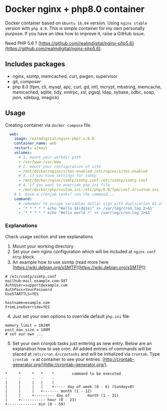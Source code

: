 # Docker nginx + php8.0 container

Docker container based on `Ubuntu 16.04` version. Using `nginx stable` version with `php 8.0`. This is simple container for my own personally purpose. If you have an idea how to improve it, raise a GitHub issue.

Need PHP 5.6 ? [https://github.com/realmdigital/nginx-php5.6](https://github.com/realmdigital/nginx-php5.6).

## Includes packages

 * nginx, ssmtp, memcached, curl, pwgen, supervisor
 * git, composer
 * php 8.0 (fpm, cli, mysql, apc, curl, gd, intl, mcrypt, mbstring, memcache, memcached, sqlite, tidy, xmlrpc, xsl, pgsql,  ldap, sybase, odbc, soap, json, xdebug, imagick)

## Usage

Creating container via `docker-compose` file.

```yaml
  web:
    image: realmdigital/nginx-php7.x:8.0
    container_name: web
    restart: always
    volumes:
      # 1. mount your workdir path
      - /var/www:/var/www
      # 2. mount your configuration of site
      - /mnt/docker/nginx/sites-enabled:/etc/nginx/sites-enabled
      # 3. if you have settings for ssmtp
      - /mnt/docker/nginx/ssmtp/ssmtp.conf:/etc/ssmtp/ssmtp.conf
      # 4. if you want to override php.ini file
      - /mnt/docker/php/custom.ini:/etc/php/8.0/fpm/conf.d/custom.ini
    # 5. have a cronjob tasks? run the command...
    command:
      # remember to escape variables dollar sign with duplication $$ instead $
      - '* * * * * echo "Hello $$(date)" >> /var/log/cron.log 2>&1'
      - '* * * * * echo "Hello world !" >> /var/log/cron.log 2>&1'
```

### Explanations

Check usage section and see explanations

 1. Mount your working directory
 2. Set your own nginx configuration which will be included at `nginx.conf` `http` block.
 3. An example how to use ssmtp (read more here [https://wiki.debian.org/sSMTP](https://wiki.debian.org/sSMTP)):

```
# /etc/ssmtp/ssmtp.conf
mailhub:mail.example.com:587
AuthUser=support@example.com
AuthPass=YourPassword
UseSTARTTLS=YES

hostname=example.com
FromLineOverride=YES
```

 4. Just set your own options to override default `php.ini` file:

```
memory_limit = 1024M
post_max_size = 100M
# set our own ...
```

 5. Set your own cronjob tasks just entering as new entry. Below are an explanation how to use cron. All added entries of commands will be placed at `/etc/cron.d/crontasks` and will be initialized via `crontab`. Type `crontab -e` at container to see your entries. [http://crontab-generator.org/](http://crontab-generator.org/).

```
*     *     *   *    *        command to be executed
-     -     -   -    -
|     |     |   |    |
|     |     |   |    +----- day of week (0 - 6) (Sunday=0)
|     |     |   +------- month (1 - 12)
|     |     +--------- day of        month (1 - 31)
|     +----------- hour (0 - 23)
+------------- min (0 - 59)
```